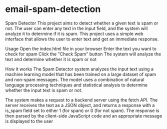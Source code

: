 # email-spam-detection

Spam Detector
This project aims to detect whether a given text is spam or not. The user can enter any text in the input field, and the system will analyze it to determine if it is spam. This project uses a simple web interface that allows the user to enter text and get an immediate response.

Usage
Open the index.html file in your browser
Enter the text you want to check for spam
Click the "Check Spam" button
The system will analyze the text and determine whether it is spam or not

How it works
The Spam Detector system analyzes the input text using a machine learning model that has been trained on a large dataset of spam and non-spam messages. The model uses a combination of natural language processing techniques and statistical analysis to determine whether the input text is spam or not.

The system makes a request to a backend server using the fetch API. The server receives the text as a JSON object, and returns a response with a is_spam field set to either 1 (for spam) or 0 (for not spam). The response is then parsed by the client-side JavaScript code and an appropriate message is displayed to the user

